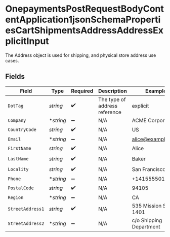 # OnepaymentsPostRequestBodyContentApplication1jsonSchemaPropertiesCartShipmentsAddressAddressExplicitInput

The Address object is used for shipping, and physical store address use cases.


## Fields

| Field                         | Type                          | Required                      | Description                   | Example                       |
| ----------------------------- | ----------------------------- | ----------------------------- | ----------------------------- | ----------------------------- |
| `DotTag`                      | *string*                      | :heavy_check_mark:            | The type of address reference | explicit                      |
| `Company`                     | **string*                     | :heavy_minus_sign:            | N/A                           | ACME Corporation              |
| `CountryCode`                 | *string*                      | :heavy_check_mark:            | N/A                           | US                            |
| `Email`                       | **string*                     | :heavy_minus_sign:            | N/A                           | alice@example.com             |
| `FirstName`                   | *string*                      | :heavy_check_mark:            | N/A                           | Alice                         |
| `LastName`                    | *string*                      | :heavy_check_mark:            | N/A                           | Baker                         |
| `Locality`                    | *string*                      | :heavy_check_mark:            | N/A                           | San Francisco                 |
| `Phone`                       | **string*                     | :heavy_minus_sign:            | N/A                           | +14155550199                  |
| `PostalCode`                  | *string*                      | :heavy_check_mark:            | N/A                           | 94105                         |
| `Region`                      | **string*                     | :heavy_minus_sign:            | N/A                           | CA                            |
| `StreetAddress1`              | *string*                      | :heavy_check_mark:            | N/A                           | 535 Mission St, Ste 1401      |
| `StreetAddress2`              | **string*                     | :heavy_minus_sign:            | N/A                           | c/o Shipping Department       |